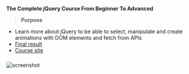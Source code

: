 **The Complete jQuery Course From Beginner To Advanced**

>**Purpose**
- Learn more about jQuery to be able to select, manipulate and create animations with DOM elements and fetch from APIs 
- [Final result](https://htmlpreview.github.io/?https://github.com/SheriffKoder//Course--Phase2--jQuery-ResponsiveDesign-NodeJS/blob/main/courses/jquery/jq-part1/index.html)
- [Course site](https://www.udemy.com/course/jquery-tutorial/)
#####
 ![screenshot](../.../../screenshot1.png)